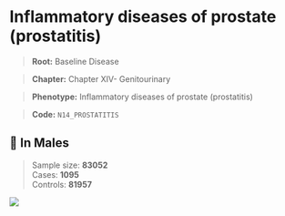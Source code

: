 # Inflammatory diseases of prostate (prostatitis)

> **Root:** Baseline Disease  

> **Chapter:** Chapter XIV- Genitourinary  

> **Phenotype:** Inflammatory diseases of prostate (prostatitis)  

> **Code:** `N14_PROSTATITIS`

## 👨 In Males  
> Sample size: **83052**  
> Cases: **1095**  
> Controls: **81957**
<img src="/Disease/Figures/ALL/Incidence/N14_PROSTATITIS.png"/>
<CsvTable src="/public/Disease/Data/ALL/Incidence/COX_N14_PROSTATITIS.csv" label="🔍 View full results" />
